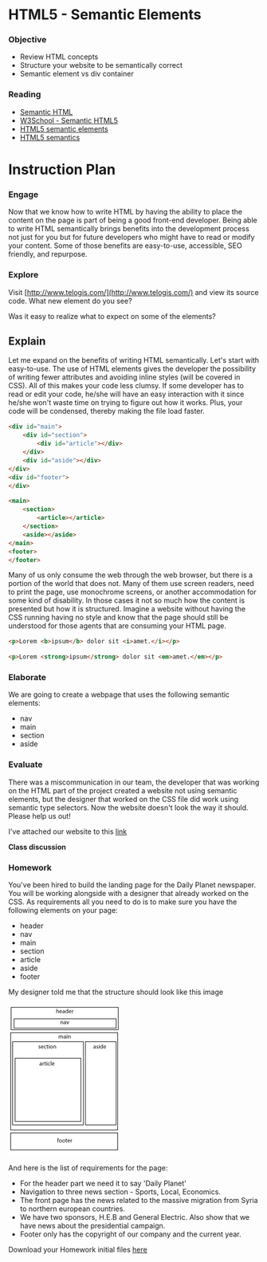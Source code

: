 # HTML5 - Semantic Elements

### Objective

* Review HTML concepts
* Structure your website to be semantically correct
* Semantic element vs div container

### Reading

* [Semantic HTML](https://en.wikipedia.org/wiki/Semantic_HTML)
* [W3School -  Semantic HTML5](http://www.w3schools.com/html/html5_semantic_elements.asp)
* [HTML5 semantic elements](http://vanseodesign.com/web-design/html5-semantic-elements/)
* [HTML5 semantics](http://www.smashingmagazine.com/2011/11/html5-semantics/)

# Instruction Plan 

### Engage 

Now that we know how to write HTML by having the ability to place the content on the page is part of being a good front-end developer. Being able to write HTML semantically brings benefits into the development process not just for you but for future developers who might have to read or modify your content. Some of those benefits are easy-to-use, accessible, SEO friendly, and repurpose.

### Explore

Visit [http://www.telogis.com/](http://www.telogis.com/) and view its source code. What new element do you see? 

Was it easy to realize what to expect on some of the elements?  

## Explain 

Let me expand on the benefits of writing HTML semantically. Let's start with easy-to-use. The use of HTML elements gives the developer the possibility of writing fewer attributes and avoiding inline styles (will be covered in CSS). All of this makes your code less clumsy. If some developer has to read or edit your code, he/she will have an easy interaction with it since he/she won't waste time on trying to figure out how it works. Plus, your code will be condensed, thereby making the file load faster.

```html
<div id="main">
    <div id="section">
        <div id="article"></div>
    </div>
    <div id="aside"></div>
</div>
<div id="footer">
</div>
```

```html
<main>
    <section>
        <article></article>
    </section>
    <aside></aside>
</main>
<footer>
</footer>
```

Many of us only consume the web through the web browser, but there is a portion of the world that does not. Many of them use screen readers, need to print the page, use monochrome screens, or another accommodation for some kind of disability. In those cases it not so much how the content is presented but how it is structured. Imagine a website without having the CSS running having no style and know that the page should still be understood for those agents that are consuming your HTML page. 

```html
<p>Lorem <b>ipsum</b> dolor sit <i>amet.</i></p>
```
```html
<p>Lorem <strong>ipsum</strong> dolor sit <em>amet.</em></p>
```

### Elaborate

We are going to create a webpage that uses the following semantic elements:

* nav
* main
* section
* aside

### Evaluate 

There was a miscommunication in our team, the developer that was working on the HTML part of the project created a website not using semantic elements, but the designer that worked on the CSS file did work using semantic type selectors. Now the website doesn't look the way it should. Please help us out!

I've attached our website to this [link](https://github.com/AustinCodingAcademy/HTMLIntroductory/raw/master/archives/02/exercise/exercise.zip)

**Class discussion**

### Homework 

You've been hired to build the landing page for the Daily Planet newspaper. You will be working alongside with a designer that already worked on the CSS. As requirements all you need to do is to make sure you have the following elements on your page:

* header
* nav
* main
* section
* article
* aside
* footer

My designer told me that the structure should look like this image

![HTML5 Structure](../images/02/homework.jpg)

And here is the list of requirements for the page:
* For the header part we need it to say 'Daily Planet'
* Navigation to three news section - Sports, Local, Economics.
* The front page has the news related to the massive migration from Syria to northern european countries.
* We have two  sponsors, H.E.B and General Electric. Also show that we have news about the presidential campaign.
* Footer only has the copyright of our company and the current year.

Download your Homework initial files [here](https://github.com/AustinCodingAcademy/HTMLIntroductory/raw/master/archives/02/homework/daily-planet.zip)

